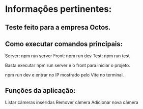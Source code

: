 # Informações pertinentes:

## Teste feito para a empresa Octos.


## Como executar comandos principais:

Server: npm run server
Front: npm run dev
Test: npm run test

Basta executar npm run server e o front para iniciar o projeto.

npm run dev e entrar no IP mostrado pelo Vite no terminal.

## Funções da aplicação:

Listar câmeras inseridas
Remover câmera
Adicionar nova câmera



